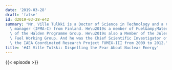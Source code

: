 ```yaml
---
date: '2019-03-28'
draft: 'false'
id: d2019-03-28-e42
summary: "Mr. Ville Tulkki is a Doctor of Science in Technology and a Certified project\
  \ manager (IPMA-C) from Finland. He\u2019s a member of Fuel&amp;Materials, part\
  \ of the Halden Programme Group. He\u2019s also a Member of the Jules Horowitz Reactor\
  \ Fuel Working Group. And he was the Chief Scientific Investigator of Finland for\
  \ the IAEA Coordinated Research Project FUMEX-III from 2009 to 2012."
title: '#42 Ville Tulkki: Dispelling the Fear About Nuclear Energy'
---
```

{{< episode >}}
